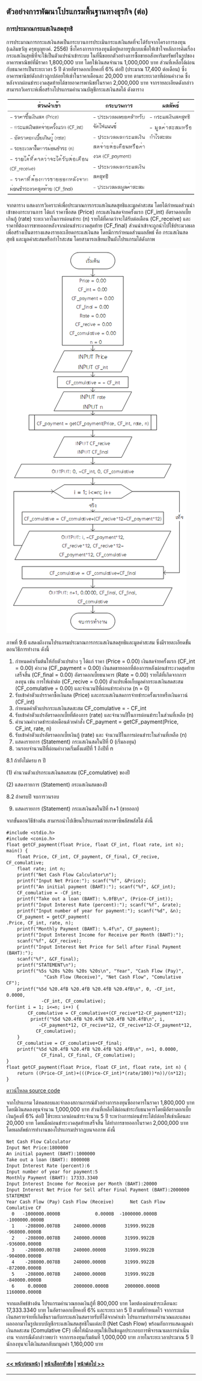 ## ตัวอย่างการพัฒนาโปรแกรมพื้นฐานทางธุรกิจ (ต่อ)
### การประมาณกระแสเงินสดสุทธิ
การประมาณการกระแสเงินสดเป็นกระบวนการประเมินกระแสเงินสดที่จะได้รับจากโครงการลงทุน (เฉลิมขวัญ ครุธบุญยงค์. 2556) ซึ่งโครงการการลงทุนมีอยู่หลายรูปแบบเพื่อให้เข้าใจหลักการคิดเรื่องกระแสเงินสุทธิที่จะใช้เป็นตัวแปรนำเข้าระบบ ในที่นี้ขอยกตัวอย่างการซื้อขายอสังหาริมทรัพย์ในรูปของอาคารพาณิชย์ที่มีราคา 1,800,000 บาท โดยใช้เงินสดจำนวน 1,000,000 บาท ส่วนที่เหลือได้ผ่อนกับธนาคารเป็นระยะเวลา 5 ปี ด้วยอัตราดอกเบี้ยคงที่ 6% ต่อปี (ประมาณ 17,400 ต่อเดือน) ซึ่งอาคารพานิชย์ดังกล่าวถูกปล่อยให้เช่าในราคาเดือนละ 20,000 บาท ตามระยะเวลาที่ผ่อนค่างวด ซึ่งหลังจากผ่อนชำระงวดสุดท้ายได้ขายอาคารพานิชย์ในราคา 2,000,000 บาท จากรายละเอียดดังกล่าว สามารถวิเคราะห์เพื่อสร้างโปรแกรมคำนวณบัญชีกระแสเงินสดได้ ดังตาราง

<img src=img/0900-6.png>

จากตาราง แสดงการวิเคราะห์เพื่อประมาณการกระแสเงินสดสุทธิและมูลค่าสะสม โดยได้กำหนดส่วนนำเข้าของกระบวนการ ได้แก่ ราคาซื้อสด (Price) กระแสเงินสดจ่ายครั้งแรก (CF_int) อัตราดอกเบี้ยเกินกู้ (rate) ระยะเวลาในการผ่อนชำระ (n) รายได้ที่คาดว่าจะได้รับต่อเดือน (CF_receive) และ ราคาที่ต้องการขายออกหลังจากผ่อนชำระงวดสุดท้าย (CF_final) ส่วนนำเข้าจะถูกนำไปใช้ประมวลผลเพื่อสร้างเป็นตารางแสดงรายละเอียดกระแสเงินสด โดยมีการกำหนดส่วนผลลัพธ์ คือ กระแสเงินสดสุทธิ และมูลค่าสะสมหรือกำไรสะสม โดยสามารถเขียนเป็นผังโปรแกรมได้ดังภาพ

<img src=img/0906.png>

ภาพที่ 9.6 แสดงผังงานโปรแกรมประมาณการกระแสเงินสดสุทธิและมูลค่าสะสม ซึ่งมีรายละเอียดขั้นตอนวิธีการทำงาน ดังนี้
1.  กำหนดค่าเริ่มต้นให้กับตัวแปรต่าง ๆ ได้แก่ ราคา (Price = 0.00) เงินสดจ่ายครั้งแรก (CF_int = 0.00) ค่างวด (CF_payment = 0.00) เงินสดขายออกที่ต้องการหลังผ่อนชำระงวดสุดท้ายเสร็จสิ้น (CF_final = 0.00) อัตราดอกเบี้ยธนาคาร (Rate = 0.00) รายได้ที่เกิดจากการลงทุน เช่น การให้เช่าต่อ (CF_recive = 0.00) ตัวแปรเพื่อเก็บมูลค่ากระแสเงินสดสะสม (CF_comulative = 0.00) และจำนวนปีที่ผ่อนชำระค่างวด (n = 0)
2.  รับเข้าค่าตัวแปรราคาซื้อเงินสด (Price) และกระแสเงินสดการจ่ายชำระครั้งแรกหรือเงินดาวน์ (CF_int) 
3.  กำหนดค่าตัวแปรกระแสเงินสดสะสม CF_comulative = - CF_int
4.  รับเข้าค่าตัวแปรอัตราดอกเบี้ยที่ต้องการ (rate) และจำนวนปีในการผ่อนชำระในส่วนที่เหลือ (n)
5.  คำนวณค่างวดชำระต่อเดือนด้วยคำสั่ง CF_payment = getCF_payment(Price, CF_int, rate, n)
6.  รับเข้าค่าตัวแปรอัตราดอกเบี้ยเงินกู้ (rate) และ จำนวนปีในการผ่อนชำระในส่วนที่เหลือ (n)
7.  แสดงรายการ (Statement) กระแสเงินสดในปีที่ 0 (เริ่มลงทุน)
8.  วนรอบจำนวนปีที่ผ่อนค่างวดเริ่มตั้งแต่ปีที่ 1 ถึงปีที่ n

  8.1 ถ้ายังไม่ครบ n ปี

(1) คำนวนตัวแปรกระแสเงินสดสะสม (CF_comulative) ของปี

(2) แสดงรายการ (Statement) กระแสเงินสดของปี

  8.2 ถ้าครบปี จบการวนรอบ

9.  แสดงรายการ (Statement) กระแสเงินสดในปีที่ n+1 (ขายออก)
  
จากขั้นตอนวิธีข้างต้น สามารถนำไปเขียนโปรแกรมด้วยภาษาซีพลัสพลัสได้ ดังนี้ 

```
#include <stdio.h>
#include <conio.h>
float getCF_payment(float Price, float CF_int, float rate, int n);
main() {
    float Price, CF_int, CF_payment, CF_final, CF_recive, CF_comulative;
    float rate; int n;
    printf("Net Cash Flow Calculator\n");
    printf("Input Net Price:"); scanf("%f", &Price);
    printf("An initial payment (BAHT):"); scanf("%f", &CF_int);
    CF_comulative = -CF_int;
    printf("Take out a loan (BAHT): %.0fB\n", (Price-CF_int));
    printf("Input Interest Rate (percent):"); scanf("%f", &rate);
    printf("Input number of year for payment:"); scanf("%d", &n);
    CF_payment = getCF_payment(
.Price, CF_int, rate, n);
    printf("Monthly Payment (BAHT): %.4f\n", CF_payment);
    printf("Input Interest Income for Receive per Month (BAHT):"); 
    scanf("%f", &CF_recive);
    printf("Input Interest Net Price for Sell after Final Payment (BAHT):");
    scanf("%f", &CF_final);
    printf("STATEMENT\n");
    printf("%5s %20s %20s %20s %20s\n", "Year", "Cash Flow (Pay)", 
              "Cash Flow (Receive)", "Net Cash Flow", "Comulative CF");
    printf("%5d %20.4fB %20.4fB %20.4fB %20.4fB\n", 0, -CF_int, 0.0000, 
             -CF_int, CF_comulative);
for(int i = 1; i<=n; i++) {
        CF_comulative = CF_comulative+(CF_recive*12-CF_payment*12);
         printf("%5d %20.4fB %20.4fB %20.4fB %20.4fB\n", i, 
            -CF_payment*12, CF_recive*12, CF_recive*12-CF_payment*12, 
           CF_comulative);
    }
    CF_comulative = CF_comulative+CF_final;
    printf("%5d %20.4fB %20.4fB %20.4fB %20.4fB\n", n+1, 0.0000, 
             CF_final, CF_final, CF_comulative);
}
float getCF_payment(float Price, float CF_int, float rate, int n) {
    return ((Price-CF_int)+(((Price-CF_int)*(rate/100))*n))/(n*12);
}
```
[ดาวน์โหลด source code](src/ch09_06.cpp)

จากโปรแกรม ได้ทดสอบและจำลองสถานการณ์ตัวอย่างการลงทุนซื้ออาคารในราคา 1,800,000 บาท โดยมีเงินสดลงทุนจำนวน 1,000,000 บาท ส่วนที่เหลือได้ผ่อนชำระกับธนาคารโดยมีอัตราดอกเบี้ยเงินกู้คงที่ 6% ต่อปี ใช้ระยะเวลาผ่อนชำระจำนวน 5 ปี ระหว่างการผ่อนชำระได้ปล่อยให้เช่าเดือนละ 20,000 บาท โดยเมื่อผ่อนชำระงวดสุดท้ายเสร็จสิ้น ได้ทำการขายออกในราคา 2,000,000 บาท โดยผลลัพธ์การทำงานของโปรแกรมปรากฏบนจอภาพ ดังนี้

```
Net Cash Flow Calculator
Input Net Price:1800000
An initial payment (BAHT):1000000
Take out a loan (BAHT): 800000B
Input Interest Rate (percent):6
Input number of year for payment:5
Monthly Payment (BAHT): 17333.3340
Input Interest Income for Receive per Month (BAHT):20000
Input Interest Net Price for Sell after Final Payment (BAHT):2000000
STATEMENT
Year Cash Flow (Pay) Cash Flow (Receive)      Net Cash Flow        Comulative CF
  0   -1000000.0000B             0.0000B  -1000000.0000B   -1000000.0000B
  1    -208000.0078B     240000.0000B       31999.9922B    -968000.0000B
  2    -208000.0078B     240000.0000B       31999.9922B    -936000.0000B
  3    -208000.0078B     240000.0000B       31999.9922B    -904000.0000B
  4    -208000.0078B     240000.0000B       31999.9922B    -872000.0000B
  5    -208000.0078B     240000.0000B       31999.9922B    -840000.0000B
  6     0.0000B          2000000.0000B      2000000.0000B   1160000.0000B
```

จากผลลัพธ์ข้างต้น โปรแกรมคำนวณยอดเงินกู้ที่ 800,000 บาท โดยต้องผ่อนชำระเดือนละ 17,333.3340 บาท ในอัตราดอกเบี้ยคงที่ 6% และระยะเวลา 5 ปี ตามที่กำหนดไว้ จากกระแสเงินสดรายจ่ายที่เกิดขึ้นรวมกับกระแสเงินสดรายรับที่ได้จากค่าเช่า โปรแกรมทำการคำนวณและแสดงผลออกมาในรูปแบบบัญชีกระแสเงินสดสุทธิในแต่ละปี (Net Cash Flow) พร้อมกับการแสดงมูลค่าเงินสดสะสม (Comulative CF) เพื่อให้นักลงทุนใช้เป็นข้อมูลประกอบการพิจารณาผลการดำเนินงาน จากกรณีดังกล่าวพบว่า จากการลงทุนเริ่มต้นที่ 1,000,000 บาท ภายในระยะเวลาประมาณ 5 ปี นักลงทุนจะได้เงินสดกลับมามูลค่า 1,160,000 บาท 

---
#### [<< หน้าก่อนหน้า](0903-5.md) | [หน้าเลือกหัวข้อ](README.md) | [หน้าต่อไป >>](0903-7.md)
---

